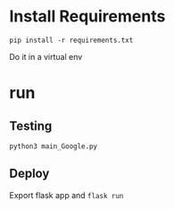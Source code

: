
# Install Requirements 

`pip install -r requirements.txt`

Do it in a virtual env

# run

## Testing
`python3 main_Google.py`

## Deploy

Export flask app and `flask run`
